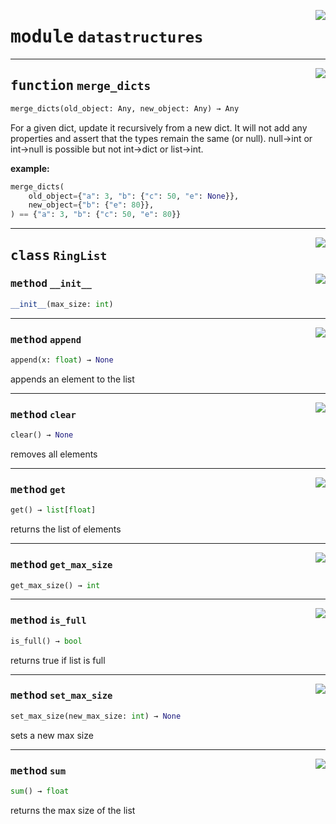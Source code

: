 <!-- markdownlint-disable -->

<a href="https://github.com/tum-esm/utils/tree/main/tum_esm_utils/datastructures.py#L0"><img align="right" style="float:right;" src="https://img.shields.io/badge/-source-cccccc?style=flat-square"></a>

# <kbd>module</kbd> `datastructures`





---

<a href="https://github.com/tum-esm/utils/tree/main/tum_esm_utils/datastructures.py#L62"><img align="right" style="float:right;" src="https://img.shields.io/badge/-source-cccccc?style=flat-square"></a>

## <kbd>function</kbd> `merge_dicts`

```python
merge_dicts(old_object: Any, new_object: Any) → Any
```

For a given dict, update it recursively from a new dict. It will not add any properties and assert that the types remain the same (or null). null->int or int->null is possible but not int->dict or list->int. 



**example:**
 ```python
merge_dicts(
     old_object={"a": 3, "b": {"c": 50, "e": None}},
     new_object={"b": {"e": 80}},
) == {"a": 3, "b": {"c": 50, "e": 80}}
``` 


---

<a href="https://github.com/tum-esm/utils/tree/main/tum_esm_utils/datastructures.py#L4"><img align="right" style="float:right;" src="https://img.shields.io/badge/-source-cccccc?style=flat-square"></a>

## <kbd>class</kbd> `RingList`




<a href="https://github.com/tum-esm/utils/tree/main/tum_esm_utils/datastructures.py#L5"><img align="right" style="float:right;" src="https://img.shields.io/badge/-source-cccccc?style=flat-square"></a>

### <kbd>method</kbd> `__init__`

```python
__init__(max_size: int)
```








---

<a href="https://github.com/tum-esm/utils/tree/main/tum_esm_utils/datastructures.py#L19"><img align="right" style="float:right;" src="https://img.shields.io/badge/-source-cccccc?style=flat-square"></a>

### <kbd>method</kbd> `append`

```python
append(x: float) → None
```

appends an element to the list 

---

<a href="https://github.com/tum-esm/utils/tree/main/tum_esm_utils/datastructures.py#L11"><img align="right" style="float:right;" src="https://img.shields.io/badge/-source-cccccc?style=flat-square"></a>

### <kbd>method</kbd> `clear`

```python
clear() → None
```

removes all elements 

---

<a href="https://github.com/tum-esm/utils/tree/main/tum_esm_utils/datastructures.py#L25"><img align="right" style="float:right;" src="https://img.shields.io/badge/-source-cccccc?style=flat-square"></a>

### <kbd>method</kbd> `get`

```python
get() → list[float]
```

returns the list of elements 

---

<a href="https://github.com/tum-esm/utils/tree/main/tum_esm_utils/datastructures.py#L46"><img align="right" style="float:right;" src="https://img.shields.io/badge/-source-cccccc?style=flat-square"></a>

### <kbd>method</kbd> `get_max_size`

```python
get_max_size() → int
```





---

<a href="https://github.com/tum-esm/utils/tree/main/tum_esm_utils/datastructures.py#L15"><img align="right" style="float:right;" src="https://img.shields.io/badge/-source-cccccc?style=flat-square"></a>

### <kbd>method</kbd> `is_full`

```python
is_full() → bool
```

returns true if list is full 

---

<a href="https://github.com/tum-esm/utils/tree/main/tum_esm_utils/datastructures.py#L49"><img align="right" style="float:right;" src="https://img.shields.io/badge/-source-cccccc?style=flat-square"></a>

### <kbd>method</kbd> `set_max_size`

```python
set_max_size(new_max_size: int) → None
```

sets a new max size 

---

<a href="https://github.com/tum-esm/utils/tree/main/tum_esm_utils/datastructures.py#L42"><img align="right" style="float:right;" src="https://img.shields.io/badge/-source-cccccc?style=flat-square"></a>

### <kbd>method</kbd> `sum`

```python
sum() → float
```

returns the max size of the list 


